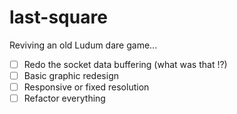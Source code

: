 # last-square

Reviving an old Ludum dare game...

- [ ] Redo the socket data buffering (what was that !?)
- [ ] Basic graphic redesign
- [ ] Responsive or fixed resolution
- [ ] Refactor everything